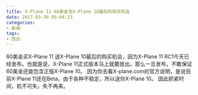 ```yaml
---
title: X-Plane 11 60美金含X-Plane 10最后的购买机会
date: 2017-03-30 05:04:23
categories:
- 新闻
tags:
- 放出
---
```


60美金买X-Plane 11 送X-Plane 10最后的购买机会，因为X-Plane 11 RC1今天已经发布。也就是说，X-Plane 11正式版本马上就要放出。那么一旦发布，不敢保证60美金还能包含正版X-Plane 10。
因为你去看X-plane.com的官方说明，是说目前X-Plane 11还在Beta，由于各种不稳定，所以送你X-Plane 10。
因此抓紧时间，机不可失，失不再来。

